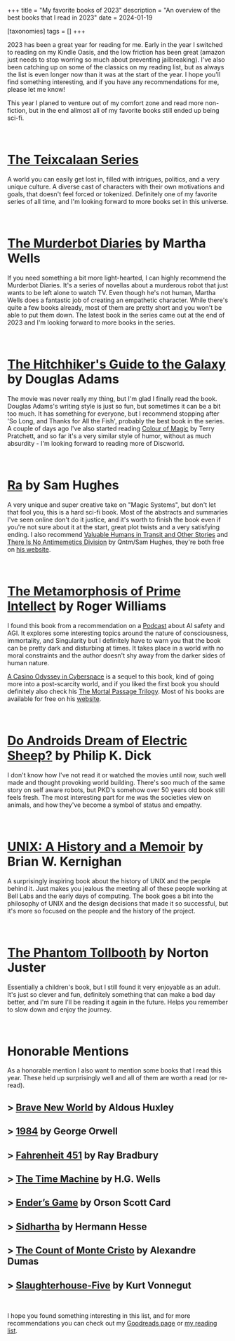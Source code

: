 +++
title = "My favorite books of 2023"
description = "An overview of the best books that I read in 2023"
date = 2024-01-19

[taxonomies]
tags = []
+++

2023 has been a great year for reading for me. Early in the year I switched to reading on my Kindle Oasis, and the low friction has been great (amazon just needs to stop worring so much about preventing jailbreaking). I've also been catching up on some of the classics on my reading list, but as always the list is even longer now than it was at the start of the year. I hope you'll find something interesting, and if you have any recommendations for me, please let me know!

This year I planed to venture out of my comfort zone and read more non-fiction, but in the end allmost all of my favorite books still ended up being sci-fi.

<br />

# [The Teixcalaan Series](https://www.goodreads.com/series/233352-teixcalaan)

A world you can easily get lost in, filled with intrigues, politics, and a very unique culture. A diverse cast of characters with their own motivations and goals, that doesn't feel forced or tokenized. Definitely one of my favorite series of all time, and I'm looking forward to more books set in this universe.

<br />

# [The Murderbot Diaries](https://www.goodreads.com/series/191900-the-murderbot-diaries) by Martha Wells

If you need something a bit more light-hearted, I can highly recommend the Murderbot Diaries. It's a series of novellas about a murderous robot that just wants to be left alone to watch TV. Even though he's not human, Martha Wells does a fantastic job of creating an empathetic character. While there's quite a few books already, most of them are pretty short and you won't be able to put them down. The latest book in the series came out at the end of 2023 and I'm looking forward to more books in the series.

<br />

# [The Hitchhiker's Guide to the Galaxy](https://www.goodreads.com/series/40957-the-hitchhiker-s-guide-to-the-galaxy) by Douglas Adams

The movie was never really my thing, but I'm glad I finally read the book. Douglas Adams's writing style is just so fun, but sometimes it can be a bit too much.
It has something for everyone, but I recommend stopping after 'So Long, and Thanks for All the Fish', probably the best book in the series.
A couple of days ago I've also started reading [Colour of Magic](https://www.goodreads.com/book/show/8695.The_Colour_of_Magic) by Terry Pratchett, and so far it's a very similar style of humor, without as much absurdity - I'm looking forward to reading more of Discworld.

<br />

# [Ra](https://www.goodreads.com/book/show/57891607-ra) by Sam Hughes

A very unique and super creative take on "Magic Systems", but don't let that fool you, this is a hard sci-fi book. Most of the abstracts and summaries I've seen online don't do it justice, and it's worth to finish the book even if you're not sure about it at the start, great plot twists and a very satisfying ending.
I also recommend [Valuable Humans in Transit and Other Stories](https://www.goodreads.com/book/show/63198504-valuable-humans-in-transit-and-other-stories?ref=nav_sb_ss_1_26) and [There Is No Antimemetics Division](https://www.goodreads.com/book/show/54870256-there-is-no-antimemetics-division?ref=rae_2) by Qntm/Sam Hughes, they're both free on [his website](https://qntm.org/scp).

<br />

# [The Metamorphosis of Prime Intellect](https://www.goodreads.com/book/show/64341.The_Metamorphosis_of_Prime_Intellect) by Roger Williams

I found this book from a recommendation on a [Podcast](https://www.youtube.com/watch?v=dNrTrx42DGQ) about AI safety and AGI. It explores some interesting topics around the nature of consciousness, immortality, and Singularity but I definitely have to warn you that the book can be pretty dark and disturbing at times. It takes place in a world with no moral constraints and the author doesn't shy away from the darker sides of human nature.

[A Casino Odyssey in Cyberspace](https://www.goodreads.com/book/show/41569567-a-casino-odyssey-in-cyberspace) is a sequel to this book, kind of going more into a post-scarcity world,
and if you liked the first book you should definitely also check his [The Mortal Passage Trilogy](https://www.goodreads.com/book/show/24237204-the-mortal-passage-trilogy?ac=1&from_search=true&qid=DT495nnrDR&rank=1). Most of his books are available for free on his [website](http://localroger.com/prime-intellect/).

<br />

# [Do Androids Dream of Electric Sheep?](https://www.goodreads.com/book/show/36402034-do-androids-dream-of-electric-sheep) by Philip K. Dick

I don't know how I've not read it or watched the movies until now, such well made and thought provoking world building.
There's soo much of the same story on self aware robots, but PKD's somehow over 50 years old book still feels fresh.
The most interesting part for me was the societies view on animals, and how they've become a symbol of status and empathy.

<br />

# [UNIX: A History and a Memoir](https://www.goodreads.com/book/show/53011383-unix) by Brian W. Kernighan

A surprisingly inspiring book about the history of UNIX and the people behind it. Just makes you jealous the meeting all of these people working at Bell Labs and the early days of computing. The book goes a bit into the philosophy of UNIX and the design decisions that made it so successful, but it's more so focused on the people and the history of the project.

<br />

# [The Phantom Tollbooth](https://www.goodreads.com/book/show/378.The_Phantom_Tollbooth) by Norton Juster

Essentially a children's book, but I still found it very enjoyable as an adult. It's just so clever and fun, definitely something that can make a bad day better, and I'm sure I'll be reading it again in the future. Helps you remember to slow down and enjoy the journey.

<br />

# Honorable Mentions

As a honorable mention I also want to mention some books that I read this year. These held up surprisingly well and all of them are worth a read (or re-read).

## > [Brave New World](https://www.goodreads.com/book/show/5129.Brave_New_World) by Aldous Huxley

## > [1984](https://www.goodreads.com/book/show/40961427-1984) by George Orwell

## > [Fahrenheit 451](https://www.goodreads.com/book/show/13079982-fahrenheit-451) by Ray Bradbury

## > [The Time Machine](https://www.goodreads.com/book/show/2493.The_Time_Machine?ref=nav_sb_ss_5_9) by H.G. Wells

## > [Ender’s Game](https://www.goodreads.com/book/show/375802.Ender_s_Game) by Orson Scott Card

## > [Sidhartha](https://www.goodreads.com/book/show/52036.Siddhartha) by Hermann Hesse

## > [The Count of Monte Cristo](https://www.goodreads.com/book/show/7126.The_Count_of_Monte_Cristo) by Alexandre Dumas

## > [Slaughterhouse-Five](https://www.goodreads.com/book/show/4981.Slaughterhouse_Five) by Kurt Vonnegut

<br />

I hope you found something interesting in this list, and for more recommendations you can check out my [Goodreads page](https://www.goodreads.com/review/list/129153443-henry?shelf=read) or [my reading list](https://www.goodreads.com/review/list/129153443-henry?shelf=to-read).
